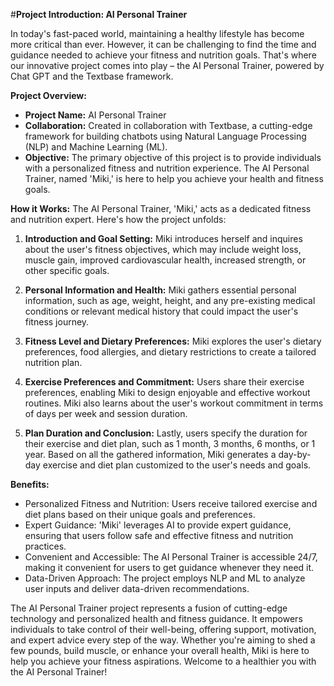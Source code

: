 #**Project Introduction: AI Personal Trainer**

In today's fast-paced world, maintaining a healthy lifestyle has become more critical than ever. However, it can be challenging to find the time and guidance needed to achieve your fitness and nutrition goals. That's where our innovative project comes into play – the AI Personal Trainer, powered by Chat GPT and the Textbase framework.

**Project Overview:**
- **Project Name:** AI Personal Trainer
- **Collaboration:** Created in collaboration with Textbase, a cutting-edge framework for building chatbots using Natural Language Processing (NLP) and Machine Learning (ML).
- **Objective:** The primary objective of this project is to provide individuals with a personalized fitness and nutrition experience. The AI Personal Trainer, named 'Miki,' is here to help you achieve your health and fitness goals.

**How it Works:**
The AI Personal Trainer, 'Miki,' acts as a dedicated fitness and nutrition expert. Here's how the project unfolds:

1. **Introduction and Goal Setting:** Miki introduces herself and inquires about the user's fitness objectives, which may include weight loss, muscle gain, improved cardiovascular health, increased strength, or other specific goals.

2. **Personal Information and Health:** Miki gathers essential personal information, such as age, weight, height, and any pre-existing medical conditions or relevant medical history that could impact the user's fitness journey.

3. **Fitness Level and Dietary Preferences:** Miki explores the user's dietary preferences, food allergies, and dietary restrictions to create a tailored nutrition plan.

4. **Exercise Preferences and Commitment:** Users share their exercise preferences, enabling Miki to design enjoyable and effective workout routines. Miki also learns about the user's workout commitment in terms of days per week and session duration.

5. **Plan Duration and Conclusion:** Lastly, users specify the duration for their exercise and diet plan, such as 1 month, 3 months, 6 months, or 1 year. Based on all the gathered information, Miki generates a day-by-day exercise and diet plan customized to the user's needs and goals.

**Benefits:**
- Personalized Fitness and Nutrition: Users receive tailored exercise and diet plans based on their unique goals and preferences.
- Expert Guidance: 'Miki' leverages AI to provide expert guidance, ensuring that users follow safe and effective fitness and nutrition practices.
- Convenient and Accessible: The AI Personal Trainer is accessible 24/7, making it convenient for users to get guidance whenever they need it.
- Data-Driven Approach: The project employs NLP and ML to analyze user inputs and deliver data-driven recommendations.

The AI Personal Trainer project represents a fusion of cutting-edge technology and personalized health and fitness guidance. It empowers individuals to take control of their well-being, offering support, motivation, and expert advice every step of the way. Whether you're aiming to shed a few pounds, build muscle, or enhance your overall health, Miki is here to help you achieve your fitness aspirations. Welcome to a healthier you with the AI Personal Trainer!
